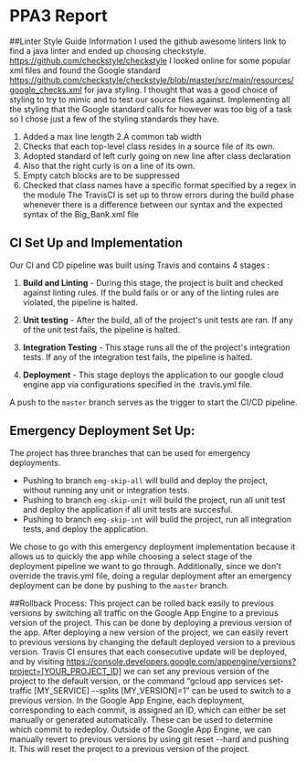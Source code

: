 # PPA3 Report
##Linter Style Guide Information
I used the github awesome linters link to find a java linter and ended up choosing checkstyle.
 https://github.com/checkstyle/checkstyle  I looked online for some popular xml files and found 
 the Google standard https://github.com/checkstyle/checkstyle/blob/master/src/main/resources/google_checks.xml
 for java styling. I thought that was a good choice of styling to try to mimic and to test our source files against. 
 Implementing all the styling that the Google standard calls for however was too big of a task so I chose just a few of the 
 styling standards they have. 
 1. Added a max line length
 2.A common tab width
 3. Checks that each top-level class resides in a source file of its own.
 4. Adopted standard of left curly going on new line after class declaration 
 5. Also that the right curly is on a line of its own.
 6. Empty catch blocks are to be suppressed
 7. Checked that class names have a specific format specified by a regex in the module
 The TravisCI is set up to throw errors during the build phase whenever there is a difference between our syntax and
 the expected syntax of the Big_Bank.xml file
 
 ## CI Set Up and Implementation
 Our CI and CD pipeline was built using Travis and contains 4 stages :
 1. **Build and Linting** - During this stage, the project is built and checked against linting rules. If the build fails or
 or any of the linting rules are violated, the pipeline is halted.
 
 2. **Unit testing** - After the build, all of the project's unit tests are ran. 
 If any of the unit test fails, the pipeline is halted.
 
 3. **Integration Testing** - This stage runs all the of the project's integration tests.
  If any of the integration test fails, the pipeline is halted.

4. **Deployment** - This stage deploys the application to our google cloud engine app via configurations 
specified in the .travis.yml file.

A push to the `master` branch serves as the trigger to start the CI/CD pipeline.

## Emergency Deployment Set Up:
The project has three branches that can be used for emergency deployments.
* Pushing to branch `emg-skip-all` will build and deploy the project, without running any unit or integration tests.
* Pushing to branch `emg-skip-unit` will build the project, run all unit test and deploy the application if all unit tests are succesful.
* Pushing to branch `emg-skip-int` will build the project, run all integration tests, and deploy the application.

We chose to go with this emergency deployment implementation because it allows us to quickly the app while choosing a select stage of the 
deployment pipeline we want to go through. Additionally, since we don't override the travis.yml file, doing a regular deployment after an 
emergency deployment can be done by pushing to the `master` branch. 

##Rollback Process:
This project can be rolled back easily to previous versions by switching all traffic on the Google App Engine to a previous version of 
the project. This can be done by deploying a previous version of the app. After deploying a new version of the project, we can easily 
revert to previous versions by changing the default deployed version to a previous version. Travis CI ensures that each consecutive 
update will be deployed, and by visiting https://console.developers.google.com/appengine/versions?project=[YOUR_PROJECT_ID]
we can set any previous version of the project to the default version, or the command “gcloud app services set-traffic [MY_SERVICE] --splits [MY_VERSION]=1” 
can be used to switch to a previous version. In the Google App Engine, each deployment, corresponding to each commit, is assigned an ID, 
which can either be set manually or generated automatically. These can be used to determine which commit to redeploy.
Outside of the Google App Engine, we can manually revert to previous versions by using git reset --hard <old-commit-id> and pushing it. 
This will reset the project to a previous version of the project.